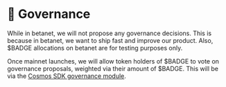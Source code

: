 # 🏫 Governance

While in betanet, we will not propose any governance decisions. This is because in betanet, we want to ship fast and improve our product. Also, $BADGE allocations on betanet are for testing purposes only.

Once mainnet launches, we will allow token holders of $BADGE to vote on governance proposals, weighted via their amount of $BADGE. This will be via the [Cosmos SDK governance module](https://docs.cosmos.network/main/modules/gov).
